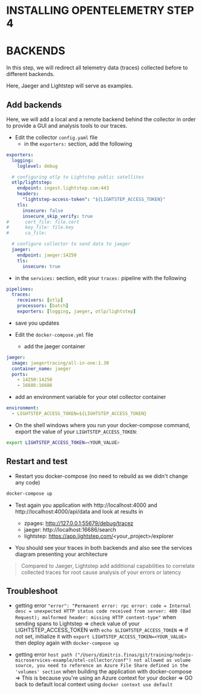 # INSTALLING OPENTELEMETRY STEP 4

# BACKENDS

In this step, we will redirect all telemetry data (traces) collected before to different backends.

Here, Jaeger and Lightstep will serve as examples.

## Add backends

Here, we will add a local and a remote backend behind the collector in order to provide a GUI and analysis tools to our traces.

- Edit the collector `config.yaml` file
  - in the `exporters:` section, add the following
```yaml
exporters:
  logging:
    loglevel: debug

  # configuring otlp to Lightstep public satellites
  otlp/lightstep:
    endpoint: ingest.lightstep.com:443
    headers:
      "lightstep-access-token": "${LIGHTSTEP_ACCESS_TOKEN}"
    tls:
      insecure: false
      insecure_skip_verify: true
#      cert_file: file.cert
#      key_file: file.key
#      ca_file:

  # configure collector to send data to jaeger
  jaeger:
    endpoint: jaeger:14250
    tls:
      insecure: true
```

  - in the `services:` section, edit your `traces:` pipeline with the following
```yaml
pipelines:
  traces:
    receivers: [otlp]
    processors: [batch]
    exporters: [logging, jaeger, otlp/lightstep]
```
  - save you updates

- Edit the `docker-compose.yml` file
  - add the jaeger container
```yaml
jaeger:
  image: jaegertracing/all-in-one:1.30
  container_name: jaeger
  ports:
    - 14250:14250
    - 16686:16686
```

  - add an environment variable for your otel collector container
```yaml
environment:
  - LIGHTSTEP_ACCESS_TOKEN=${LIGHTSTEP_ACCESS_TOKEN}
```

- On the shell windows where you run your docker-compose command, export the value of your `LIGHTSTEP_ACCESS_TOKEN`:
```bash
export LIGHTSTEP_ACCESS_TOKEN=<YOUR_VALUE>
```

## Restart and test

- Restart you docker-compose (no need to rebuild as we didn't change any code)
```bash
docker-compose up
```

- Test again you application with http://localhost:4000 and http://localhost:4000/api/data and look at results in
  - zpages: http://127.0.0.1:55679/debug/tracez
  - jaeger: http://localhost:16686/search
  - lightstep: https://app.lightstep.com/<your_project>/explorer

- You should see your traces in both backends and also see the services diagram presenting your architecture
> Compared to Jaeger, Lightstep add additional capabilities to correlate collected traces for root cause analysis of your errors or latency


## Troubleshoot

- getting error `"error": "Permanent error: rpc error: code = Internal desc = unexpected HTTP status code received from server: 400 (Bad Request); malformed header: missing HTTP content-type"` when sending spans to Lightstep
  => check value of your LIGHTSTEP_ACCESS_TOKEN with `echo $LIGHTSTEP_ACCESS_TOKEN`
  => if not set, initialize it with `export LIGHTSTEP_ACCESS_TOKEN=<YOUR_VALUE>` then deploy again with `docker-compose up`

- getting error `host path ("/Users/dimitris.finas/git/training/nodejs-microservices-example/otel-collector/conf") not allowed as volume source, you need to reference an Azure File Share defined in the 'volumes' section` when building the application with docker-compose
  => This is because you're using an Azure context for your docker
  => GO back to default local context using `docker context use default`
